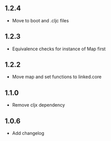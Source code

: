 ## 1.2.4
- Move to boot and .cljc files

## 1.2.3
- Equivalence checks for instance of Map first

## 1.2.2
- Move map and set functions to linked.core

## 1.1.0
- Remove cljx dependency

## 1.0.6
- Add changelog
